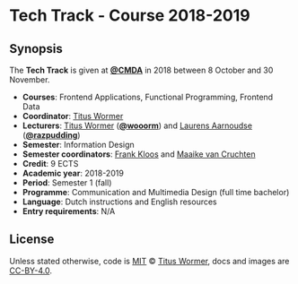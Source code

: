 # Tech Track - Course 2018-2019

## Synopsis

The **Tech Track** is given at [**@CMDA**][cmda] in 2018 between
8 October and 30 November.

*   **Courses**: Frontend Applications, Functional Programming, Frontend Data
*   **Coordinator**: [Titus Wormer][wooorm-mail]
*   **Lecturers**:
    [Titus Wormer][wooorm-mail] ([**@wooorm**][wooorm-gh]) and
    [Laurens Aarnoudse][razpudding-mail] ([**@razpudding**][razpudding-gh])
*   **Semester**: Information Design
*   **Semester coordinators**: [Frank Kloos][frank-mail] and
    [Maaike van Cruchten][maaike-mail]
*   **Credit**: 9 ECTS
*   **Academic year**: 2018-2019
*   **Period**: Semester 1 (fall)
*   **Programme**: Communication and Multimedia Design (full time bachelor)
*   **Language**: Dutch instructions and English resources
*   **Entry requirements**: N/A

## License

Unless stated otherwise, code is [MIT][] © [Titus Wormer][author],
docs and images are [CC-BY-4.0][].

<!-- Definitions -->

[mit]: license.md#code

[cc-by-4.0]: license.md#documentation-and-images

[author]: http://wooorm.com

[cmda]: https://github.com/cmda

[wooorm-gh]: https://github.com/wooorm

[razpudding-gh]: https://github.com/Razpudding

[wooorm-mail]: mailto:t.e.wormer@hva.nl?subject=tech-track:%20

[razpudding-mail]: mailto:l.n.aarnoudse@hva.nl?subject=tech-track:%20

[frank-mail]: mailto:f.kloos@hva.nl?subject=tech-track:%20

[maaike-mail]: mailto:m.van.cruchten@hva.nl?subject=tech-track:%20
